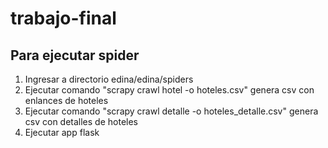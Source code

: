 # trabajo-final

## Para ejecutar spider

1. Ingresar a directorio edina/edina/spiders
2. Ejecutar comando "scrapy crawl hotel -o hoteles.csv" genera csv con enlances de hoteles
3. Ejecutar comando "scrapy crawl detalle -o hoteles_detalle.csv" genera csv con detalles de hoteles
4. Ejecutar app flask
